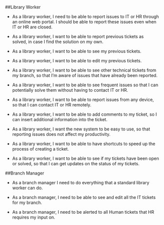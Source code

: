 ##Library Worker

* As a library worker, I need to be able to report issues to IT or HR through an online web portal. I should be able to report these issues even when IT or HR are closed.

* As a library worker, I want to be able to report previous tickets as solved, in case I find the solution on my own.

* As a library worker, I want to be able to see my previous tickets.

* As a library worker, I want to be able to edit my previous tickets.

* As a library worker, I want to be able to see other technical tickets from my branch, so that I’m aware of issues that have already been reported.

* As a library worker, I want to be able to see frequent issues so that I can potentially solve them without having to contact IT or HR. 

* As a library worker, I want to be able to report issues from any device, so that I can contact IT or HR remotely.

* As a library worker, I want to be able to add comments to my ticket, so I can insert additional information into the ticket. 

* As a library worker, I want the new system to be easy to use, so that reporting issues does not affect my productivity.

* As a library worker, I want to be able to have shortcuts to speed up the process of creating a ticket.

* As a library worker, I want to be able to see if my tickets have been open or solved, so that I can get updates on the status of my tickets.


##Branch Manager

* As a branch manager I need to do everything that a standard library worker can do.

* As a branch manager, I need to be able to see and edit all the IT tickets for my branch.

* As a branch manager, I need to be alerted to all Human tickets that HR requires my input on.
